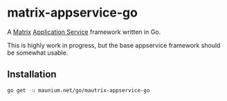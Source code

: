# matrix-appservice-go
A [Matrix](https://matrix.org) [Application Service](https://matrix.org/docs/guides/application_services.html) framework written in Go.

This is highly work in progress, but the base appservice framework should be somewhat usable.

## Installation
```bash
go get -u maunium.net/go/mautrix-appservice-go
```
